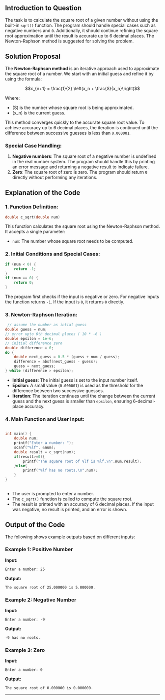 ## Introduction to Question

The task is to calculate the square root of a given number without using the built-in `sqrt()` function. The program should handle special cases such as negative numbers and `0`. Additionally, it should continue refining the square root approximation until the result is accurate up to 6 decimal places. The Newton-Raphson method is suggested for solving the problem.

## Solution Proposal

The **Newton-Raphson method** is an iterative approach used to approximate the square root of a number. We start with an initial guess and refine it by using the formula:

$$x_{n+1} = \frac{1}{2} \left(x_n + \frac{S}{x_n}\right)$$

Where:
- \(S\) is the number whose square root is being approximated.
- \(x_n\) is the current guess.

This method converges quickly to the accurate square root value. To achieve accuracy up to 6 decimal places, the iteration is continued until the difference between successive guesses is less than `0.000001`.

### Special Case Handling:
1. **Negative numbers**: The square root of a negative number is undefined in the real number system. The program should handle this by printing an error message and returning a negative result to indicate failure.
2. **Zero**: The square root of zero is zero. The program should return `0` directly without performing any iterations.

## Explanation of the Code

### 1. **Function Definition:**

```c
double c_sqrt(double num)
```
This function calculates the square root using the Newton-Raphson method. It accepts a single parameter:
- `num`: The number whose square root needs to be computed.

### 2. **Initial Conditions and Special Cases:**

```c
if (num < 0) {
    return -1;
}
if (num == 0) {
    return 0;
}
```
The program first checks if the input is negative or zero. For negative inputs the function returns `-1`. If the input is `0`, it returns `0` directly.

### 3. **Newton-Raphson Iteration:**

```c
 // assume the number as intial guess
double guess = num;
// error upto 6th decimal places ( 10 * -6 )
double epsilon = 1e-6;
// initial difference zero
double difference = 0;
do {
    double next_guess = 0.5 * (guess + num / guess);
    difference = absf(next_guess - guess);
    guess = next_guess;
} while (difference > epsilon);
```
- **Initial guess**: The initial guess is set to the input number itself.
- **Epsilon**: A small value (`0.000001`) is used as the threshold for the difference between two successive guesses.
- **Iteration**: The iteration continues until the change between the current guess and the next guess is smaller than `epsilon`, ensuring 6-decimal-place accuracy.

### 4. **Main Function and User Input:**

```c

int main() {
    double num;
    printf("Enter a number: ");
    scanf("%lf", &num);
    double result = c_sqrt(num);
    if(result>=0){
        printf("The square root of %lf is %lf.\n",num,result);
    }else{
        printf("%lf has no roots.\n",num);
    }
}
   
```
- The user is prompted to enter a number.
- The `c_sqrt()` function is called to compute the square root.
- The result is printed with an accuracy of 6 decimal places. If the input was negative, no result is printed, and an error is shown.

## Output of the Code

The following shows example outputs based on different inputs:

### Example 1: Positive Number
**Input:**
```
Enter a number: 25
```
**Output:**
```
The square root of 25.000000 is 5.000000.
```

### Example 2: Negative Number
**Input:**
```
Enter a number: -9
```
**Output:**
```
-9 has no roots.
```

### Example 3: Zero
**Input:**
```
Enter a number: 0
```
**Output:**
```
The square root of 0.000000 is 0.000000.
```

---